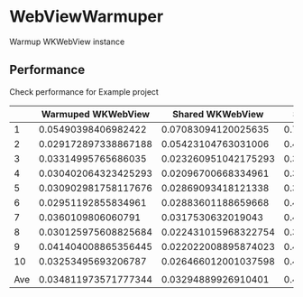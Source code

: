 # WebViewWarmuper

Warmup WKWebView instance

## Performance

Check performance for Example project

|     | Warmuped WKWebView   | Shared WKWebView     | Simple WKWebView    | Simple UIWebView     |
| --- | -------------------- | -------------------- | ------------------- | -------------------- |
| 1   | 0.05490398406982422  | 0.07083094120025635  | 0.7591549158096313  | 0.8732810020446777   |
| 2   | 0.029172897338867188 | 0.05423104763031006  | 0.45792603492736816 | 0.02630794048309326  |
| 3   | 0.03314995765686035  | 0.023260951042175293 | 0.3551570177078247  | 0.021090030670166016 |
| 4   | 0.030402064323425293 | 0.02096700668334961  | 0.36775505542755127 | 0.021376967430114746 |
| 5   | 0.030902981758117676 | 0.02869093418121338  | 0.3720470666885376  | 0.020707011222839355 |
| 6   | 0.02951192855834961  | 0.02883601188659668  | 0.48676598072052    | 0.021302103996276855 |
| 7   | 0.0360109806060791   | 0.0317530632019043   | 0.4646350145339966  | 0.02109396457672119  |
| 8   | 0.030125975608825684 | 0.022431015968322754 | 0.39225101470947266 | 0.018939971923828125 |
| 9   | 0.041404008865356445 | 0.022022008895874023 | 0.44484400749206543 | 0.027421951293945312 |
| 10  | 0.03253495693206787  | 0.026466012001037598 | 0.4506809711456299  | 0.020102977752685547 |
|     |                      |                      |                     |                      |
| Ave | 0.034811973571777344 | 0.03294889926910401  | 0.4551217079162598  | 0.10716239213943482  |
